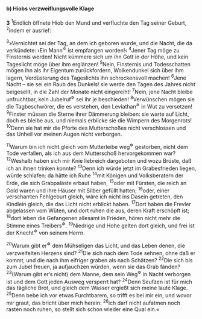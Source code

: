 #### b) Hiobs verzweiflungsvolle Klage

__3__
<sup>1</sup>Endlich öffnete Hiob den Mund und verfluchte den Tag seiner Geburt,
<sup>2</sup>indem er ausrief:

<sup>3</sup>»Vernichtet sei der Tag, an dem ich geboren wurde, und die Nacht, die da verkündete: ›Ein Mann<sup title="= Knabe">&#x2732;</sup> ist empfangen worden!‹
<sup>4</sup>Jener Tag möge zu Finsternis werden! Nicht kümmere sich um ihn Gott in der Höhe, und kein Tageslicht möge über ihm erglänzen!
<sup>5</sup>Nein, Finsternis und Todesschatten mögen ihn als ihr Eigentum zurückfordern, Wolkendunkel sich über ihm lagern, Verdüsterung des Tageslichts ihn schreckensvoll machen!
<sup>6</sup>Jene Nacht – sie sei ein Raub des Dunkels! sie werde den Tagen des Jahres nicht beigesellt, in die Zahl der Monate nicht eingereiht!
<sup>7</sup>Nein, jene Nacht bleibe unfruchtbar, kein Jubelruf<sup title="d.h. Hochzeitsjubel">&#x2732;</sup> sei ihr je beschieden!
<sup>8</sup>Verwünschen mögen sie die Tagbeschwörer, die es verstehen, den Leviathan<sup title="= Himmelsdrachen">&#x2732;</sup> in Wut zu versetzen!
<sup>9</sup>Finster müssen die Sterne ihrer Dämmerung bleiben: sie warte auf Licht, doch es bleibe aus, und niemals erblicke sie die Wimpern des Morgenrots!
<sup>10</sup>Denn sie hat mir die Pforte des Mutterschoßes nicht verschlossen und das Unheil vor meinen Augen nicht verborgen.

<sup>11</sup>Warum bin ich nicht gleich vom Mutterleibe weg<sup title="= gleich bei der Geburt">&#x2732;</sup> gestorben, nicht dem Tode verfallen, als ich aus dem Mutterschoß hervorgekommen war?
<sup>12</sup>Weshalb haben sich mir Knie liebreich dargeboten und wozu Brüste, daß ich an ihnen trinken konnte?
<sup>13</sup>Denn ich würde jetzt im Grabesfrieden liegen, würde schlafen: da hätte ich Ruhe
<sup>14</sup>mit Königen und Volksberatern der Erde, die sich Grabpaläste erbaut haben,
<sup>15</sup>oder mit Fürsten, die reich an Gold waren und ihre Häuser mit Silber gefüllt hatten;
<sup>16</sup>oder, einer verscharrten Fehlgeburt gleich, wäre ich nicht ins Dasein getreten, den Kindlein gleich, die das Licht nicht erblickt haben.
<sup>17</sup>Dort haben die Frevler abgelassen vom Wüten, und dort ruhen die aus, deren Kraft erschöpft ist;
<sup>18</sup>dort leben die Gefangenen allesamt in Frieden, hören nicht mehr die Stimme eines Treibers<sup title="oder: Fronvogts">&#x2732;</sup>.
<sup>19</sup>Niedrige und Hohe gelten dort gleich, und frei ist der Knecht<sup title="= Sklave">&#x2732;</sup> von seinem Herrn.

<sup>20</sup>Warum gibt er<sup title="d.h. Gott">&#x2732;</sup> dem Mühseligen das Licht, und das Leben denen, die verzweifelten Herzens sind?
<sup>21</sup>Die sich nach dem Tode sehnen, ohne daß er kommt, und die nach ihm eifriger graben als nach Schätzen?
<sup>22</sup>Die sich bis zum Jubel freuen, ja aufjauchzen würden, wenn sie das Grab fänden?
<sup>23</sup>(Warum gibt er’s nicht) dem Manne, dem sein Weg<sup title="= Geschick">&#x2732;</sup> in Nacht verborgen ist und dem Gott jeden Ausweg versperrt hat?
<sup>24</sup>Denn Seufzen ist für mich das tägliche Brot, und gleich dem Wasser ergießt sich meine laute Klage.
<sup>25</sup>Denn bebe ich vor etwas Furchtbarem, so trifft es bei mir ein, und wovor mir graut, das bricht über mich herein:
<sup>26</sup>ich darf nicht aufatmen noch rasten noch ruhen, so stellt sich schon wieder eine Qual ein.«